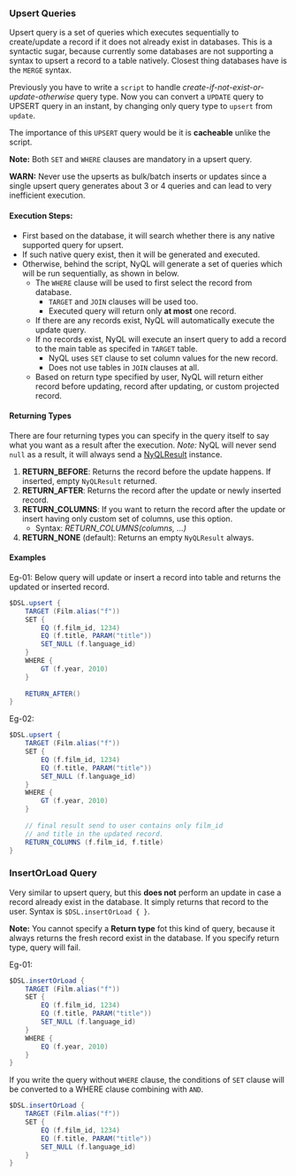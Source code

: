 ### Upsert Queries
Upsert query is a set of queries which executes sequentially to create/update a record if it does not already exist in databases.
This is a syntactic sugar, because currently some databases are not supporting a syntax to upsert a record to a table natively.
Closest thing databases have is the `MERGE` syntax.

Previously you have to write a `script` to handle _create-if-not-exist-or-update-otherwise_ query type.
Now you can convert a `UPDATE` query to UPSERT query in an instant, by changing only query type to `upsert` from `update`.

The importance of this `UPSERT` query would be it is __cacheable__ unlike the script.

**Note:** Both `SET` and `WHERE` clauses are mandatory in a upsert query.

**WARN:** Never use the upserts as bulk/batch inserts or updates since a single upsert query generates about 3 or 4 queries and can lead 
to very inefficient execution.

#### Execution Steps:
 * First based on the database, it will search whether there is any native supported query for upsert.
 * If such native query exist, then it will be generated and executed.
 * Otherwise, behind the script, NyQL will generate a set of queries which will be run sequentially, as shown in below.
     * The `WHERE` clause will be used to first select the record from database.
       * `TARGET` and `JOIN` clauses will be used too.
       * Executed query will return only __at most__ one record.
     * If there are any records exist, NyQL will automatically execute the update query.
     * If no records exist, NyQL will execute an insert query to add a record to the main table as specifed in `TARGET` table.
       * NyQL uses `SET` clause to set column values for the new record.
       * Does not use tables in `JOIN` clauses at all.
     * Based on return type specified by user, NyQL will return either record before updating, record after updating,
     or custom projected record.

#### Returning Types
There are four returning types you can specify in the query itself to say what you want as a result after the execution.
*Note:* NyQL will never send `null` as a result, it will always send a [NyQLResult](nyresult.md) instance.

1. __RETURN_BEFORE__: Returns the record before the update happens. If inserted, empty `NyQLResult` returned.
2. __RETURN_AFTER__: Returns the record after the update or newly inserted record.
3. __RETURN_COLUMNS__: If you want to return the record after the update or insert having only custom set of columns, use this option.
    * Syntax: *RETURN_COLUMNS(columns, ...)* 
4. __RETURN_NONE__ (default): Returns an empty `NyQLResult` always.

#### Examples

Eg-01:
Below query will update or insert a record into table and returns the updated or inserted record.
```groovy
$DSL.upsert {
    TARGET (Film.alias("f"))
    SET {
        EQ (f.film_id, 1234)
        EQ (f.title, PARAM("title"))
        SET_NULL (f.language_id)
    }
    WHERE {
        GT (f.year, 2010)
    }
    
    RETURN_AFTER()
}
```

Eg-02:
```groovy
$DSL.upsert {
    TARGET (Film.alias("f"))
    SET {
        EQ (f.film_id, 1234)
        EQ (f.title, PARAM("title"))
        SET_NULL (f.language_id)
    }
    WHERE {
        GT (f.year, 2010)
    }
    
    // final result send to user contains only film_id 
    // and title in the updated record.
    RETURN_COLUMNS (f.film_id, f.title)
}
```


### InsertOrLoad Query
Very similar to upsert query, but this **does not** perform an update in case a record already exist in the database.
It simply returns that record to the user. Syntax is `$DSL.insertOrLoad { }`.

**Note:** You cannot specify a **Return type** fot this kind of query, because it always returns
the fresh record exist in the database. If you specify return type, query will fail.

Eg-01:
```groovy
$DSL.insertOrLoad {
    TARGET (Film.alias("f"))
    SET {
        EQ (f.film_id, 1234)
        EQ (f.title, PARAM("title"))
        SET_NULL (f.language_id)
    }
    WHERE {
        EQ (f.year, 2010)
    }
}
```

If you write the query without `WHERE` clause, the conditions of `SET` clause will be converted 
to a WHERE clause combining with `AND`.

```groovy
$DSL.insertOrLoad {
    TARGET (Film.alias("f"))
    SET {
        EQ (f.film_id, 1234)
        EQ (f.title, PARAM("title"))
        SET_NULL (f.language_id)
    }
}
```

